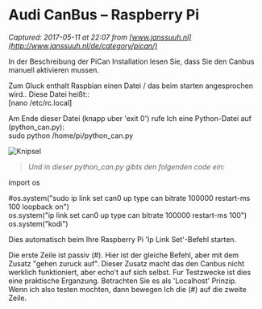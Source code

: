 # Audi CanBus – Raspberry Pi

_Captured: 2017-05-11 at 22:07 from [www.janssuuh.nl](http://www.janssuuh.nl/de/category/pican/)_

In der Beschreibung der PiCan Installation lesen Sie, dass Sie den Canbus manuell aktivieren mussen.

Zum Gluck enthalt Raspbian einen Datei / das beim starten angesprochen wird.. Diese Datei heißt::  
[nano /etc/rc.local]

Am Ende dieser Datei (knapp uber 'exit 0') rufe Ich eine Python-Datei auf (python_can.py):  
sudo python /home/pi/python_can.py

![Knipsel](http://www.janssuuh.nl/wp-content/uploads/2016/03/Knipsel-2.png)

> _Und in dieser python_can.py gibts den folgenden code ein:_

import os

#os.system("sudo ip link set can0 up type can bitrate 100000 restart-ms 100 loopback on")  
os.system("ip link set can0 up type can bitrate 100000 restart-ms 100")  
os.system("kodi")

Dies automatisch beim Ihre Raspberry Pi 'Ip Link Set'-Befehl starten.

Die erste Zeile ist passiv (#). Hier ist der gleiche Befehl, aber mit dem Zusatz "gehen zuruck auf". Dieser Zusatz macht das den Canbus nicht werklich funktioniert, aber echo't auf sich selbst. Fur Testzwecke ist dies eine praktische Erganzung. Betrachten Sie es als 'Localhost' Prinzip.  
Wenn ich also testen mochten, dann bewegen Ich die (#) auf die zweite Zeile.
